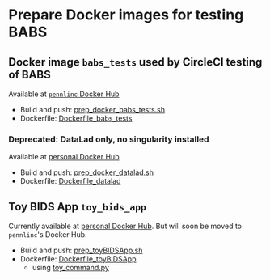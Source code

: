 # Prepare Docker images for testing BABS

## Docker image `babs_tests` used by CircleCI testing of BABS
Available at [`pennlinc` Docker Hub](https://hub.docker.com/r/pennlinc/babs_tests)
* Build and push: [prep_docker_babs_tests.sh](prep_docker_babs_tests.sh)
* Dockerfile: [Dockerfile_babs_tests](Dockerfile_babs_tests)

### Deprecated: DataLad only, no singularity installed
Available at [personal Docker Hub](https://hub.docker.com/r/chenyingzhao/datalad)
* Build and push: [prep_docker_datalad.sh](prep_docker_datalad.sh)
* Dockerfile: [Dockerfile_datalad](Dockerfile_datalad)


## Toy BIDS App `toy_bids_app`
Currently available at [personal Docker Hub](https://hub.docker.com/r/chenyingzhao/toy_bids_app). But will soon be moved to `pennlinc`'s Docker Hub.
* Build and push: [prep_toyBIDSApp.sh](prep_toyBIDSApp.sh)
* Dockerfile: [Dockerfile_toyBIDSApp](Dockerfile_toyBIDSApp)
    * using [toy_command.py](toy_command.py)
